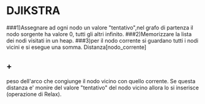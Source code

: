 DJIKSTRA
=======

###1)Assegnare ad ogni nodo un valore "tentativo",nel grafo di partenza il nodo sorgente ha valore 0, tutti gli altri infinito.
###2)Memorizzare la lista dei nodi visitati in un heap.
###3)per il nodo corrente si guardano tutti i nodi vicini e si esegue una somma. Distanza[nodo_corrente]<H2>+</H2>peso dell'arco che      congiunge il nodo vicino con quello corrente. Se questa distanza e' monire del valore "tentativo" del nodo vicino allora lo      si inserisce (operazione di Relax).
